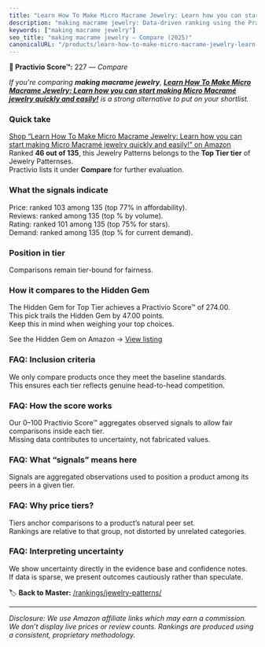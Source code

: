 ```yaml
---
title: "Learn How To Make Micro Macrame Jewelry: Learn how you can start making Micro Macramé jewelry quickly and easily!"
description: "making macrame jewelry: Data-driven ranking using the Practivio Score™. Positioned by quality, value, demand, findability, momentum."
keywords: ["making macrame jewelry"]
seo_title: "making macrame jewelry — Compare (2025)"
canonicalURL: "/products/learn-how-to-make-micro-macrame-jewelry-learn-how-you-can-start-making-micro-macrame-jewelry-quickly-and-easily-1490587446/"
---
```


**🛒 Practivio Score™:** 227 — _Compare_


*If you're comparing **making macrame jewelry**, **[Learn How To Make Micro Macrame Jewelry: Learn how you can start making Micro Macramé jewelry quickly and easily!](https://www.amazon.com/dp/1490587446?tag=practivio-20)** is a strong alternative to put on your shortlist.*
### Quick take
[Shop “Learn How To Make Micro Macrame Jewelry: Learn how you can start making Micro Macramé jewelry quickly and easily!” on Amazon](https://www.amazon.com/dp/1490587446?tag=practivio-20)
Ranked **46 out of 135**, this Jewelry Patterns belongs to the **Top Tier tier** of Jewelry Patternses.  
Practivio lists it under **Compare** for further evaluation.

### What the signals indicate
Price: ranked 103 among 135 (top 77% in affordability).  
Reviews: ranked  among 135 (top % by volume).  
Rating: ranked 101 among 135 (top 75% for stars).  
Demand: ranked  among 135 (top % for current demand).

### Position in tier
Comparisons remain tier-bound for fairness.

### How it compares to the Hidden Gem
The Hidden Gem for Top Tier achieves a Practivio Score™ of 274.00.  
This pick trails the Hidden Gem by 47.00 points.  
Keep this in mind when weighing your top choices.  

See the Hidden Gem on Amazon → [View listing](https://www.amazon.com/dp/B09Y8DWR28?tag=practivio-20)

### FAQ: Inclusion criteria
We only compare products once they meet the baseline standards.  
This ensures each tier reflects genuine head-to-head competition.

### FAQ: How the score works
Our 0–100 Practivio Score™ aggregates observed signals to allow fair comparisons inside each tier.  
Missing data contributes to uncertainty, not fabricated values.

### FAQ: What “signals” means here
Signals are aggregated observations used to position a product among its peers in a given tier.

### FAQ: Why price tiers?
Tiers anchor comparisons to a product’s natural peer set.  
Rankings are relative to that group, not distorted by unrelated categories.

### FAQ: Interpreting uncertainty
We show uncertainty directly in the evidence base and confidence notes.  
If data is sparse, we present outcomes cautiously rather than speculate.

<!-- Missing template for Compare/CompareWithinPriceClass -->


🏷️ **Back to Master:** [/rankings/jewelry-patterns/](/rankings/jewelry-patterns/)

---
_Disclosure: We use Amazon affiliate links which may earn a commission. We don’t display live prices or review counts. Rankings are produced using a consistent, proprietary methodology._
